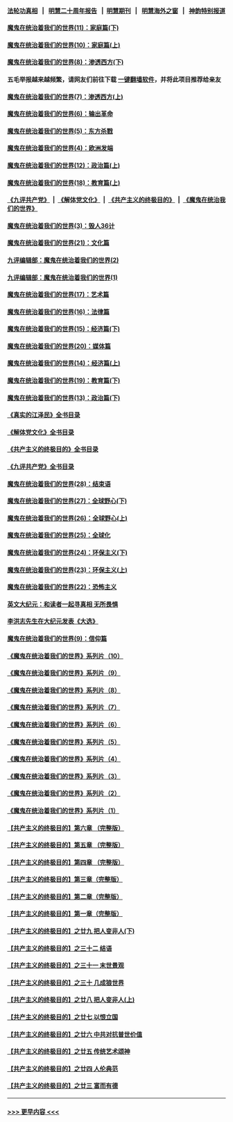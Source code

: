 #### [法轮功真相](https://github.com/gfw-breaker/truth/blob/master/README.md?t=0) &nbsp;&nbsp;|&nbsp;&nbsp; [明慧二十周年报告](https://github.com/gfw-breaker/mh-reports/blob/master/README.md?t=0) &nbsp;&nbsp;|&nbsp;&nbsp;[明慧期刊](https://github.com/gfw-breaker/mh-qikan) &nbsp;&nbsp;|&nbsp;&nbsp; [明慧海外之窗](https://github.com/gfw-breaker/mh-news/blob/master/README.md?t=0) &nbsp;&nbsp;|&nbsp;&nbsp; [神韵特别报道](https://github.com/gfw-breaker/mh-news/blob/master/shenyun.md?t=0)
#### [魔鬼在统治着我们的世界(11)：家庭篇(下)](../pages/nsc422/n10440961.md?t=12161101) 
#### [魔鬼在统治着我们的世界(10)：家庭篇(上)](../pages/nsc422/n10435448.md?t=12161101) 
#### [魔鬼在统治着我们的世界(8)：渗透西方(下)](../pages/nsc422/n10429603.md?t=12161101) 
#### 五毛举报越来越频繁，请网友们前往下载 [一键翻墙软件](https://github.com/gfw-breaker/ssr-accounts)，并将此项目推荐给亲友
#### [魔鬼在统治着我们的世界(7)：渗透西方(上)](../pages/nsc422/n10426013.md?t=12161101) 
#### [魔鬼在统治着我们的世界(6)：输出革命](../pages/nsc422/n10421536.md?t=12161101) 
#### [魔鬼在统治着我们的世界(5)：东方杀戮](../pages/nsc422/n10417707.md?t=12161101) 
#### [魔鬼在统治着我们的世界(4)：欧洲发端](../pages/nsc422/n10414890.md?t=12161101) 
#### [魔鬼在统治着我们的世界(12)：政治篇(上)](../pages/nsc422/n10444576.md?t=12161101) 
#### [魔鬼在统治着我们的世界(18)：教育篇(上)](../pages/nsc422/n10526970.md?t=12161101) 
#### [《九评共产党》](https://github.com/begood0513/9ping.md/blob/master/README.md) &nbsp;|&nbsp; [《解体党文化》](../../../../jtdwh.md/blob/master/README.md)  &nbsp;|&nbsp; [《共产主义的终极目的》](../../../../gczydzjmd.md/blob/master/README.md) &nbsp;|&nbsp; [《魔鬼在统治我们的世界》](../../../../mgztzwmdsj.md/blob/master/README.md) 
#### [魔鬼在统治着我们的世界(3)：毁人36计](../pages/nsc422/n10411583.md?t=12161101) 
#### [魔鬼在统治着我们的世界(21)：文化篇](../pages/nsc422/n10597706.md?t=12161101) 
#### [九评编辑部：魔鬼在统治着我们的世界(2)](../pages/nsc422/n10410036.md?t=12161101) 
#### [九评编辑部：魔鬼在统治着我们的世界(1)](../pages/nsc422/n10406825.md?t=12161101) 
#### [魔鬼在统治着我们的世界(17)：艺术篇](../pages/nsc422/n10499093.md?t=12161101) 
#### [魔鬼在统治着我们的世界(16)：法律篇](../pages/nsc422/n10485969.md?t=12161101) 
#### [魔鬼在统治着我们的世界(15)：经济篇(下)](../pages/nsc422/n10469975.md?t=12161101) 
#### [魔鬼在统治着我们的世界(20)：媒体篇](../pages/nsc422/n10586579.md?t=12161101) 
#### [魔鬼在统治着我们的世界(14)：经济篇(上)](../pages/nsc422/n10457370.md?t=12161101) 
#### [魔鬼在统治着我们的世界(19)：教育篇(下)](../pages/nsc422/n10564808.md?t=12161101) 
#### [魔鬼在统治着我们的世界(13)：政治篇(下)](../pages/nsc422/n10448270.md?t=12161101) 
#### [《真实的江泽民》全书目录](../pages/nsc422/n13721399.md?t=12161101) 
#### [《解体党文化》全书目录](../pages/nsc422/n13721157.md?t=12161101) 
#### [《共产主义的终极目的》全书目录](../pages/nsc422/n13721048.md?t=12161101) 
#### [《九评共产党》全书目录](../pages/nsc422/n13708085.md?t=12161101) 
#### [魔鬼在统治着我们的世界(28)：结束语](../pages/nsc422/n10936246.md?t=12161101) 
#### [魔鬼在统治着我们的世界(27)：全球野心(下)](../pages/nsc422/n10928319.md?t=12161101) 
#### [魔鬼在统治着我们的世界(26)：全球野心(上)](../pages/nsc422/n10900318.md?t=12161101) 
#### [魔鬼在统治着我们的世界(25)：全球化](../pages/nsc422/n10788205.md?t=12161101) 
#### [魔鬼在统治着我们的世界(24)：环保主义(下)](../pages/nsc422/n10695307.md?t=12161101) 
#### [魔鬼在统治着我们的世界(23)：环保主义(上)](../pages/nsc422/n10688613.md?t=12161101) 
#### [魔鬼在统治着我们的世界(22)：恐怖主义](../pages/nsc422/n10614727.md?t=12161101) 
#### [英文大纪元：和读者一起寻真相 无所畏惧](../pages/nsc422/n12542027.md?t=12161101) 
#### [李洪志先生在大纪元发表《大选》](../pages/nsc422/n12534746.md?t=12161101) 
#### [魔鬼在统治着我们的世界(9)：信仰篇](../pages/nsc422/n10432159.md?t=12161101) 
#### [《魔鬼在统治着我们的世界》系列片（10）](../pages/nsc422/n12292670.md?t=12161101) 
#### [《魔鬼在统治着我们的世界》系列片（9）](../pages/nsc422/n12290859.md?t=12161101) 
#### [《魔鬼在统治着我们的世界》系列片（8）](../pages/nsc422/n12287445.md?t=12161101) 
#### [《魔鬼在统治着我们的世界》系列片（7）](../pages/nsc422/n12283425.md?t=12161101) 
#### [《魔鬼在统治着我们的世界》系列片（6）](../pages/nsc422/n12282314.md?t=12161101) 
#### [《魔鬼在统治着我们的世界》系列片（5）](../pages/nsc422/n12281419.md?t=12161101) 
#### [《魔鬼在统治着我们的世界》系列片（4）](../pages/nsc422/n12274024.md?t=12161101) 
#### [《魔鬼在统治着我们的世界》系列片（3）](../pages/nsc422/n12271322.md?t=12161101) 
#### [《魔鬼在统治着我们的世界》系列片（2）](../pages/nsc422/n12269049.md?t=12161101) 
#### [《魔鬼在统治着我们的世界》系列片（1）](../pages/nsc422/n12267575.md?t=12161101) 
#### [【共产主义的终极目的】第六章 （完整版）](../pages/nsc422/n11428913.md?t=12161101) 
#### [【共产主义的终极目的】第五章 （完整版）](../pages/nsc422/n11428912.md?t=12161101) 
#### [【共产主义的终极目的】第四章 （完整版）](../pages/nsc422/n11428907.md?t=12161101) 
#### [【共产主义的终极目的】第三章（完整版）](../pages/nsc422/n11428848.md?t=12161101) 
#### [【共产主义的终极目的】第二章（完整版）](../pages/nsc422/n11428831.md?t=12161101) 
#### [【共产主义的终极目的】第一章（完整版）](../pages/nsc422/n11417651.md?t=12161101) 
#### [【共产主义的终极目的】之廿九 把人变非人(下)](../pages/nsc422/n11344140.md?t=12161101) 
#### [【共产主义的终极目的】之三十二 结语](../pages/nsc422/n11360535.md?t=12161101) 
#### [【共产主义的终极目的】之三十一 末世景观](../pages/nsc422/n11351129.md?t=12161101) 
#### [【共产主义的终极目的】之三十 几成狼世界](../pages/nsc422/n11348280.md?t=12161101) 
#### [【共产主义的终极目的】之廿八 把人变非人(上)](../pages/nsc422/n11340492.md?t=12161101) 
#### [【共产主义的终极目的】之廿七 以恨立国](../pages/nsc422/n11336944.md?t=12161101) 
#### [【共产主义的终极目的】之廿六 中共对抗普世价值](../pages/nsc422/n11324785.md?t=12161101) 
#### [【共产主义的终极目的】之廿五 传统艺术颂神](../pages/nsc422/n11296396.md?t=12161101) 
#### [【共产主义的终极目的】之廿四 人伦典范](../pages/nsc422/n11296397.md?t=12161101) 
#### [【共产主义的终极目的】之廿三 富而有德](../pages/nsc422/n11283598.md?t=12161101) 

----
#### [ >>> 更早内容 <<< ](../indexes/nsc422-earlier.md)
